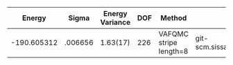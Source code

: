 | Energy      | Sigma   | Energy Variance | DOF | Method                 | Data Repository                                              |
|-------------|---------|-----------------|-----|------------------------|--------------------------------------------------------------|
| -190.605312 | .006656 | 1.63(17)        | 226 | VAFQMC stripe length=8 | git-scm.sissa.it:TurboLattice/HST_AAD/example/16x16/U8/stripel8doping1su8p/b1.3n/pbc |

